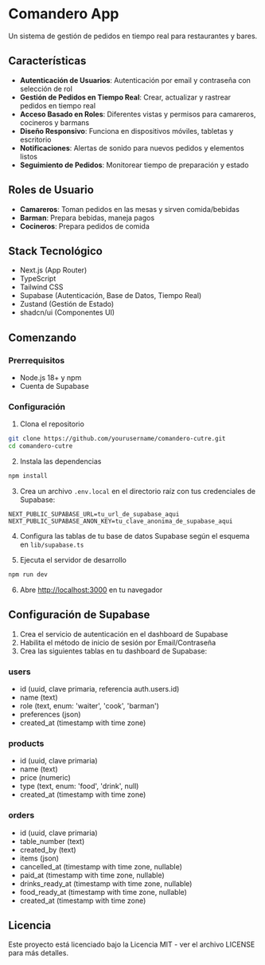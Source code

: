 # Comandero App

Un sistema de gestión de pedidos en tiempo real para restaurantes y bares.

## Características

- **Autenticación de Usuarios**: Autenticación por email y contraseña con selección de rol
- **Gestión de Pedidos en Tiempo Real**: Crear, actualizar y rastrear pedidos en tiempo real
- **Acceso Basado en Roles**: Diferentes vistas y permisos para camareros, cocineros y barmans
- **Diseño Responsivo**: Funciona en dispositivos móviles, tabletas y escritorio
- **Notificaciones**: Alertas de sonido para nuevos pedidos y elementos listos
- **Seguimiento de Pedidos**: Monitorear tiempo de preparación y estado

## Roles de Usuario

- **Camareros**: Toman pedidos en las mesas y sirven comida/bebidas
- **Barman**: Prepara bebidas, maneja pagos
- **Cocineros**: Prepara pedidos de comida

## Stack Tecnológico

- Next.js (App Router)
- TypeScript
- Tailwind CSS
- Supabase (Autenticación, Base de Datos, Tiempo Real)
- Zustand (Gestión de Estado)
- shadcn/ui (Componentes UI)

## Comenzando

### Prerrequisitos

- Node.js 18+ y npm
- Cuenta de Supabase

### Configuración

1. Clona el repositorio

```bash
git clone https://github.com/yourusername/comandero-cutre.git
cd comandero-cutre
```

2. Instala las dependencias

```bash
npm install
```

3. Crea un archivo `.env.local` en el directorio raíz con tus credenciales de Supabase:

```
NEXT_PUBLIC_SUPABASE_URL=tu_url_de_supabase_aqui
NEXT_PUBLIC_SUPABASE_ANON_KEY=tu_clave_anonima_de_supabase_aqui
```

4. Configura las tablas de tu base de datos Supabase según el esquema en `lib/supabase.ts`

5. Ejecuta el servidor de desarrollo

```bash
npm run dev
```

6. Abre [http://localhost:3000](http://localhost:3000) en tu navegador

## Configuración de Supabase

1. Crea el servicio de autenticación en el dashboard de Supabase
2. Habilita el método de inicio de sesión por Email/Contraseña
3. Crea las siguientes tablas en tu dashboard de Supabase:

### users

- id (uuid, clave primaria, referencia auth.users.id)
- name (text)
- role (text, enum: 'waiter', 'cook', 'barman')
- preferences (json)
- created_at (timestamp with time zone)

### products

- id (uuid, clave primaria)
- name (text)
- price (numeric)
- type (text, enum: 'food', 'drink', null)
- created_at (timestamp with time zone)

### orders

- id (uuid, clave primaria)
- table_number (text)
- created_by (text)
- items (json)
- cancelled_at (timestamp with time zone, nullable)
- paid_at (timestamp with time zone, nullable)
- drinks_ready_at (timestamp with time zone, nullable)
- food_ready_at (timestamp with time zone, nullable)
- created_at (timestamp with time zone)

## Licencia

Este proyecto está licenciado bajo la Licencia MIT - ver el archivo LICENSE para más detalles.
